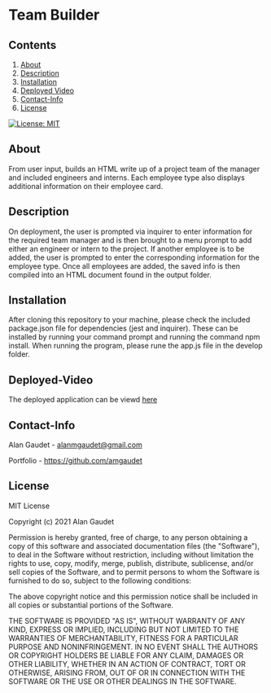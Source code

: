 # Team Builder
## Contents
1. [About](#About)
2. [Description](#Description)
3. [Installation](#Installation)
3. [Deployed Video](#Deployed-Video)
4. [Contact-Info](#Contact-Info)
5. [License](#License)

[![License: MIT](https://img.shields.io/badge/License-MIT-yellow.svg)](https://opensource.org/licenses/MIT)

## About
From user input, builds an HTML write up of a project team of the manager and included engineers and interns. Each employee type also displays additional information on their employee card.

## Description
On deployment, the user is prompted via inquirer to enter information for the required team manager and is then brought to a menu prompt to add either an engineer or intern to the project. If another employee is to be added, the user is prompted to enter the corresponding information for the employee type. Once all employees are added, the saved info is then compiled into an HTML document found in the output folder. 

## Installation
After cloning this repository to your machine, please check the included package.json file for dependencies (jest and inquirer). These can be installed by running your command prompt and running the command npm install. When running the program, please rune the app.js file in the develop folder.

## Deployed-Video
The deployed application can be viewd [here](https://drive.google.com/file/d/10A3w5OSv8iCmk4m_If8PpH1sMvoCDxNX/view?usp=sharing)

## Contact-Info
Alan Gaudet - <alanmgaudet@gmail.com>

Portfolio - <https://github.com/amgaudet>

## License
MIT License

Copyright (c) 2021 Alan Gaudet

Permission is hereby granted, free of charge, to any person obtaining a copy
of this software and associated documentation files (the "Software"), to deal
in the Software without restriction, including without limitation the rights
to use, copy, modify, merge, publish, distribute, sublicense, and/or sell
copies of the Software, and to permit persons to whom the Software is
furnished to do so, subject to the following conditions:

The above copyright notice and this permission notice shall be included in all
copies or substantial portions of the Software.

THE SOFTWARE IS PROVIDED "AS IS", WITHOUT WARRANTY OF ANY KIND, EXPRESS OR
IMPLIED, INCLUDING BUT NOT LIMITED TO THE WARRANTIES OF MERCHANTABILITY,
FITNESS FOR A PARTICULAR PURPOSE AND NONINFRINGEMENT. IN NO EVENT SHALL THE
AUTHORS OR COPYRIGHT HOLDERS BE LIABLE FOR ANY CLAIM, DAMAGES OR OTHER
LIABILITY, WHETHER IN AN ACTION OF CONTRACT, TORT OR OTHERWISE, ARISING FROM,
OUT OF OR IN CONNECTION WITH THE SOFTWARE OR THE USE OR OTHER DEALINGS IN THE
SOFTWARE.
